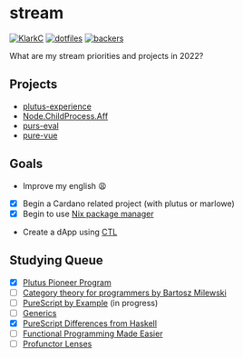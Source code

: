 # stream

[![KlarkC](https://img.shields.io/badge/twitch.tv-klarkc-purple?logo=twitch&style=for-the-badge)](https://twitch.tv/klarkc)
[![dotfiles](https://img.shields.io/badge/dotfiles-darkgreen?style=for-the-badge)](https://github.com/klarkc/dotfiles)
[![backers](https://img.shields.io/badge/backers-0-yellow?style=for-the-badge)](https://handle.me/walkerleite)

What are my stream priorities and projects in 2022?

## Projects

- [plutus-experience](https://github.com/LovelaceAcademy/plutus-experience)
- [Node.ChildProcess.Aff](https://github.com/purescript-node/purescript-node-child-process/pull/37)
- [purs-eval](https://github.com/klarkc/purs-eval)
- [pure-vue](https://github.com/klarkc/pure-vue/pull/10)

## Goals
- Improve my english :weary:
- [x] Begin a Cardano related project (with plutus or marlowe)
- [x] Begin to use [Nix package manager](https://nixos.org/)
- Create a dApp using [CTL](https://github.com/Plutonomicon/cardano-transaction-lib)

## Studying Queue

- [x] [Plutus Pioneer Program](https://github.com/klarkc/plutus-pioneer-program)
- [ ] [Category theory for programmers by Bartosz Milewski](https://www.youtube.com/playlist?list=PLbgaMIhjbmEnaH_LTkxLI7FMa2HsnawM_)
- [ ] [PureScript by Example](https://github.com/klarkc/purescript-book) (in progress)
- [ ] [Generics](https://harry.garrood.me/blog/write-your-own-generics/)
- [x] [PureScript Differences from Haskell](https://github.com/purescript/documentation/blob/master/language/Differences-from-Haskell.md)
- [ ] [Functional Programming Made Easier](https://leanpub.com/fp-made-easier)
- [ ] [Profunctor Lenses](https://thomashoneyman.com/articles/practical-profunctor-lenses-optics)
